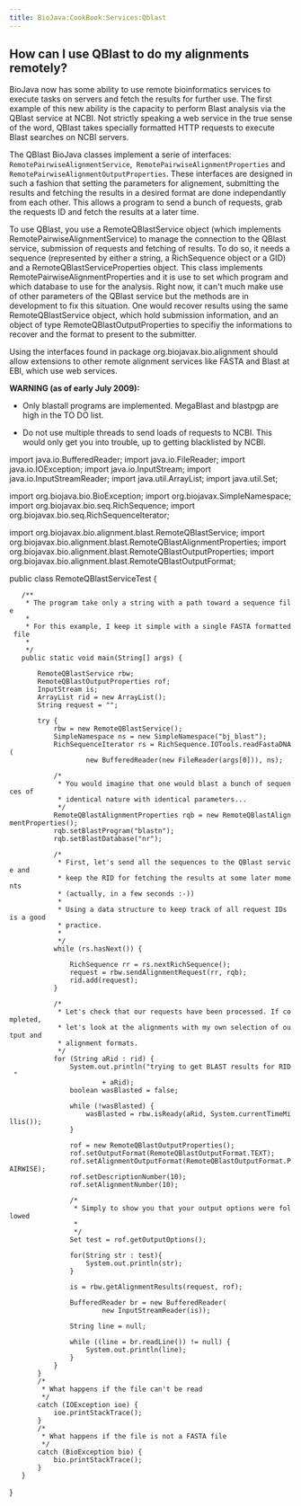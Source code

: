 ```yaml
---
title: BioJava:CookBook:Services:Qblast
---
```


How can I use QBlast to do my alignments remotely?
--------------------------------------------------

BioJava now has some ability to use remote bioinformatics services to
execute tasks on servers and fetch the results for further use. The
first example of this new ability is the capacity to perform Blast
analysis via the QBlast service at NCBI. Not strictly speaking a web
service in the true sense of the word, QBlast takes specially formatted
HTTP requests to execute Blast searches on NCBI servers.

The QBlast BioJava classes implement a serie of interfaces:
`RemotePairwiseAlignmentService`,`
RemotePairwiseAlignmentProperties` and
`RemotePairwiseAlignmentOutputProperties`. These interfaces are designed
in such a fashion that setting the parameters for alignement, submitting
the results and fetching the results in a desired format are done
independantly from each other. This allows a program to send a bunch of
requests, grab the requests ID and fetch the results at a later time.

To use QBlast, you use a RemoteQBlastService object (which implements
RemotePairwiseAlignmentService) to manage the connection to the QBlast
service, submission of requests and fetching of results. To do so, it
needs a sequence (represented by either a string, a RichSequence object
or a GID) and a RemoteQBlastServiceProperties object. This class
implements RemotePairwiseAlignmentProperties and it is use to set which
program and which database to use for the analysis. Right now, it can't
much make use of other parameters of the QBlast service but the methods
are in development to fix this situation. One would recover results
using the same RemoteQBlastService object, which hold submission
information, and an object of type RemoteQBlastOutputProperties to
specifiy the informations to recover and the format to present to the
submitter.

Using the interfaces found in package org.biojavax.bio.alignment should
allow extensions to other remote alignment services like FASTA and Blast
at EBI, which use web services.

**WARNING (as of early July 2009):**

- Only blastall programs are implemented. MegaBlast and blastpgp are
high in the TO DO list.

- Do not use multiple threads to send loads of requests to NCBI. This
would only get you into trouble, up to getting blacklisted by NCBI.

<java> import java.io.BufferedReader; import java.io.FileReader; import
java.io.IOException; import java.io.InputStream; import
java.io.InputStreamReader; import java.util.ArrayList; import
java.util.Set;

import org.biojava.bio.BioException; import
org.biojavax.SimpleNamespace; import org.biojavax.bio.seq.RichSequence;
import org.biojavax.bio.seq.RichSequenceIterator;

import org.biojavax.bio.alignment.blast.RemoteQBlastService; import
org.biojavax.bio.alignment.blast.RemoteQBlastAlignmentProperties; import
org.biojavax.bio.alignment.blast.RemoteQBlastOutputProperties; import
org.biojavax.bio.alignment.blast.RemoteQBlastOutputFormat;

public class RemoteQBlastServiceTest {

`   /**`  
`    * The program take only a string with a path toward a sequence file`  
`    * `  
`    * For this example, I keep it simple with a single FASTA formatted file`  
`    * `  
`    */`  
`   public static void main(String[] args) {`

`       RemoteQBlastService rbw;`  
`       RemoteQBlastOutputProperties rof;`  
`       InputStream is;`  
`       ArrayList`<String>` rid = new ArrayList`<String>`();`  
`       String request = "";`

`       try {`  
`           rbw = new RemoteQBlastService();`  
`           SimpleNamespace ns = new SimpleNamespace("bj_blast");`  
`           RichSequenceIterator rs = RichSequence.IOTools.readFastaDNA(`  
`                   new BufferedReader(new FileReader(args[0])), ns);`

`           /*`  
`            * You would imagine that one would blast a bunch of sequences of`  
`            * identical nature with identical parameters...`  
`            */`  
`           RemoteQBlastAlignmentProperties rqb = new RemoteQBlastAlignmentProperties();`  
`           rqb.setBlastProgram("blastn");`  
`           rqb.setBlastDatabase("nr");`

`           /*`  
`            * First, let's send all the sequences to the QBlast service and`  
`            * keep the RID for fetching the results at some later moments`  
`            * (actually, in a few seconds :-))`  
`            *`  
`            * Using a data structure to keep track of all request IDs is a good`  
`            * practice.`  
`            *`  
`            */`  
`           while (rs.hasNext()) {`

`               RichSequence rr = rs.nextRichSequence();`  
`               request = rbw.sendAlignmentRequest(rr, rqb);`  
`               rid.add(request);`  
`           }`

`           /*`  
`            * Let's check that our requests have been processed. If completed,`  
`            * let's look at the alignments with my own selection of output and`  
`            * alignment formats.`  
`            */`  
`           for (String aRid : rid) {`  
`               System.out.println("trying to get BLAST results for RID "`  
`                       + aRid);`  
`               boolean wasBlasted = false;`

`               while (!wasBlasted) {`  
`                   wasBlasted = rbw.isReady(aRid, System.currentTimeMillis());`  
`               }`

`               rof = new RemoteQBlastOutputProperties();`  
`               rof.setOutputFormat(RemoteQBlastOutputFormat.TEXT);`  
`               rof.setAlignmentOutputFormat(RemoteQBlastOutputFormat.PAIRWISE);`  
`               rof.setDescriptionNumber(10);`  
`               rof.setAlignmentNumber(10);`

`               /*`  
`                * Simply to show you that your output options were followed`  
`                * `  
`                */`  
`               Set`<String>` test = rof.getOutputOptions();`  
`               `  
`               for(String str : test){`  
`                   System.out.println(str);`  
`               }`  
`               `  
`               is = rbw.getAlignmentResults(request, rof);`

`               BufferedReader br = new BufferedReader(`  
`                       new InputStreamReader(is));`

`               String line = null;`

`               while ((line = br.readLine()) != null) {`  
`                   System.out.println(line);`  
`               }`  
`           }`  
`       }`  
`       /*`  
`        * What happens if the file can't be read`  
`        */`  
`       catch (IOException ioe) {`  
`           ioe.printStackTrace();`  
`       }`  
`       /*`  
`        * What happens if the file is not a FASTA file`  
`        */`  
`       catch (BioException bio) {`  
`           bio.printStackTrace();`  
`       }`  
`   }`

} </java>
